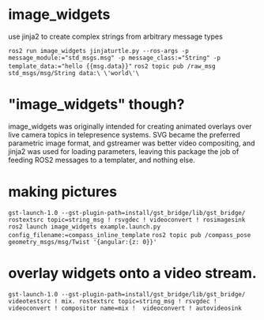 # image_widgets
use jinja2 to create complex strings from arbitrary message types

`ros2 run image_widgets jinjaturtle.py --ros-args -p message_module:="std_msgs.msg" -p message_class:="String" -p template_data:="hello {{msg.data}}"`
`ros2 topic pub /raw_msg std_msgs/msg/String data:\ \'world\'\`

# "image_widgets" though?
image_widgets was originally intended for creating animated overlays over live camera topics in telepresence systems.
SVG became the preferred parametric image format, and gstreamer was better video compositing, and jinja2 was used for loading parameters, leaving this package the job of feeding ROS2 messages to a templater, and nothing else.


# making pictures
`gst-launch-1.0 --gst-plugin-path=install/gst_bridge/lib/gst_bridge/ rostextsrc topic=string_msg ! rsvgdec ! videoconvert ! rosimagesink`
`ros2 launch image_widgets example.launch.py config_filename:=compass_inline_template`
`ros2 topic pub /compass_pose geometry_msgs/msg/Twist '{angular:{z: 0}}'`


# overlay widgets onto a video stream.
`gst-launch-1.0 --gst-plugin-path=install/gst_bridge/lib/gst_bridge/  videotestsrc ! mix. rostextsrc topic=string_msg ! rsvgdec ! videoconvert ! compositor name=mix !  videoconvert ! autovideosink`
